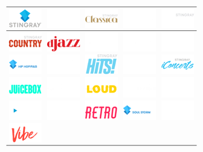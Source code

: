 | ![](https://raw.githubusercontent.com/RevGear/logo/master/International/Stingray/Stingray.png) | ![](https://raw.githubusercontent.com/RevGear/logo/master/International/Stingray/StingrayAlternative.png) | ![](https://raw.githubusercontent.com/RevGear/logo/master/International/Stingray/StingrayClassica.png) | ![](https://raw.githubusercontent.com/RevGear/logo/master/International/Stingray/StingrayClassicRock.png) | ![](https://raw.githubusercontent.com/RevGear/logo/master/International/Stingray/StingrayCMusic.png) | 
|:---:|:---:|:---:|:---:|:---:| 
| ![](https://raw.githubusercontent.com/RevGear/logo/master/International/Stingray/StingrayCountry.png) | ![](https://raw.githubusercontent.com/RevGear/logo/master/International/Stingray/StingrayDjazz.png) | ![](https://raw.githubusercontent.com/RevGear/logo/master/International/Stingray/StingrayExitosdelMomento.png) | ![](https://raw.githubusercontent.com/RevGear/logo/master/International/Stingray/StingrayFlashback70s.png) | ![](https://raw.githubusercontent.com/RevGear/logo/master/International/Stingray/StingrayGreatestHits.png) | 
| ![](https://raw.githubusercontent.com/RevGear/logo/master/International/Stingray/StingrayHipHop.png) | ![](https://raw.githubusercontent.com/RevGear/logo/master/International/Stingray/StingrayHitList.png) | ![](https://raw.githubusercontent.com/RevGear/logo/master/International/Stingray/StingrayHits.png) | ![](https://raw.githubusercontent.com/RevGear/logo/master/International/Stingray/StingrayHotCountry.png) | ![](https://raw.githubusercontent.com/RevGear/logo/master/International/Stingray/StingrayiConcerts.png) | 
| ![](https://raw.githubusercontent.com/RevGear/logo/master/International/Stingray/StingrayJuicebox.png) | ![](https://raw.githubusercontent.com/RevGear/logo/master/International/Stingray/StingrayKaraoke.png) | ![](https://raw.githubusercontent.com/RevGear/logo/master/International/Stingray/StingrayLoud.png) | ![](https://raw.githubusercontent.com/RevGear/logo/master/International/Stingray/StingrayNaturescape.png) | ![](https://raw.githubusercontent.com/RevGear/logo/master/International/Stingray/StingrayPopAdult.png) | 
| ![](https://raw.githubusercontent.com/RevGear/logo/master/International/Stingray/StingrayQello.png) | ![](https://raw.githubusercontent.com/RevGear/logo/master/International/Stingray/StingrayRememberthe80s.png) | ![](https://raw.githubusercontent.com/RevGear/logo/master/International/Stingray/StingrayRetro.png) | ![](https://raw.githubusercontent.com/RevGear/logo/master/International/Stingray/StingraySoulStorm.png) | ![](https://raw.githubusercontent.com/RevGear/logo/master/International/Stingray/StingrayUrbanBeat.png) | 
| ![](https://raw.githubusercontent.com/RevGear/logo/master/International/Stingray/StingrayVibe.png)  | 
